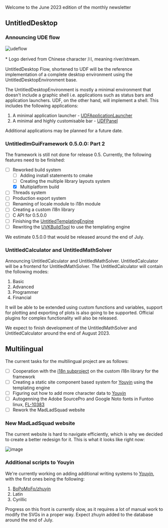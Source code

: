 Welcome to the June 2023 edition of the monthly newsletter

## UntitledDesktop
### Announcing UDE flow
![udeflow](https://github.com/MadLadSquad/MadLadSquadSite/assets/40400590/2ac900cd-e261-46cc-a426-692d38c87a6f)

\* Logo derived from Chinese character 川, meaning river/stream.

UntitledDesktop Flow, shortened to UDF will be the reference implementation of a complete desktop environment using the
UntitledDesktopEnvironment base.

The UntitledDesktopEnvironment is mostly a minimal environment that doesn't include a graphic shell i.e. applications such
as status bars and application launchers. UDF, on the other hand, will implement a shell.
This includes the following applications:
1. A minimal application launcher - [UDFApplicationLauncher](https://github.com/MadLadSquad/UDFApplicationLauncher)
2. A minimal and highly customisable bar - [UDFPanel](https://github.com/MadLadSquad/UDFPanel)

Additional applications may be planned for a future date.

### UntitledImGuiFramework 0.5.0.0: Part 2
The framework is still not done for release 0.5. Currently, the following features need to be finished:
- [ ] Reworked build system
   - [ ] Adding install statements to cmake
   - [ ] Creating the multiple library layouts system
   - [x] Multiplatform build
- [ ] Threads system
- [ ] Production export system
- [ ] Renaming of locale module to i18n module
- [ ] Creating a custom i18n library
- [ ] C API for 0.5.0.0
- [ ] Finishing the [UntitledTemplatingEngine](https://github.com/MadLadSquad/UntitledTemplatingEngine)
- [ ] Rewriting the [UVKBuildTool](https://github.com/MadLadSquad/UVKBuildTool) to use the templating engine

We estimate 0.5.0.0 that would be released around the end of July.

### UntitledCalculator and UntitledMathSolver
Announcing UntitledCalculator and UntitledMathSolver. UntitledCalculator will be a frontend for UntitledMathSolver. The
UntitledCalculator will contain the following modes:
1. Basic
2. Advanced
3. Programmer
4. Financial

It will be able to be extended using custom functions and variables, support for plotting and exporting of plots is
also going to be supported. Official plugins for complex functionality will also be released.

We expect to finish development of the UntitledMathSolver and UntitledCalculator around the end of August 2023.

## Multilingual
The current tasks for the multilingual project are as follows:
- [ ] Cooperation with the [i18n subproject](https://madladsquad.com/untitled-desktop/subprojects/i18n) on the custom i18n
library for the framework
- [ ] Creating a static site component based system for [Youyin](https://youyin.madladsquad.com/) using the templating engine
- [ ] Figuring out how to add more character data to [Youyin](https://youyin.madladsquad.com/)
- [ ] Autogenning the Adobe SourcePro and Google Noto fonts in Funtoo linux, [FL-10383](https://bugs.funtoo.org/browse/FL-10383)
- [ ] Rework the MadLadSquad website

### New MadLadSquad website
The current website is hard to navigate efficiently, which is why we decided to create a better redesign for it. This
is what it looks like right now:

![image](https://github.com/MadLadSquad/MadLadSquadSite/assets/40400590/68af2eea-a2fa-484e-b273-38933629a633)

### Additional scripts to Youyin
We're currently working on adding additional writing systems to [Youyin](https://youyin.madladsquad.com/), with the first
ones being the following:
1. [BoPoMoFo/zhuyin](https://en.wikipedia.org/wiki/Bopomofo)
2. Latin
3. Cyrillic

Progress on this front is currently slow, as it requires a lot of manual work to modify the SVGs in a proper way. Expect zhuyin
added to the database around the end of July.
